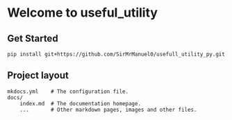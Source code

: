 # Welcome to useful_utility

## Get Started 

```shell
pip install git+https://github.com/SirMrManuel0/usefull_utility_py.git
```

## Project layout

    mkdocs.yml    # The configuration file.
    docs/
        index.md  # The documentation homepage.
        ...       # Other markdown pages, images and other files.
